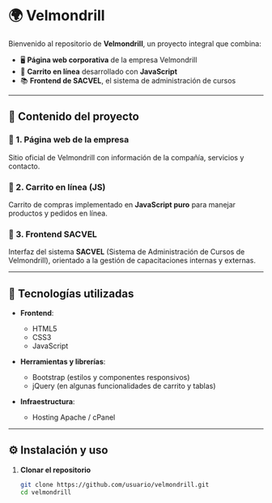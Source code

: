 # 🌍 Velmondrill

Bienvenido al repositorio de **Velmondrill**, un proyecto integral que combina:

- 🖥️ **Página web corporativa** de la empresa Velmondrill  
- 🛒 **Carrito en línea** desarrollado con **JavaScript**  
- 📚 **Frontend de SACVEL**, el sistema de administración de cursos  

---

## 📑 Contenido del proyecto

### 🔹 1. Página web de la empresa
Sitio oficial de Velmondrill con información de la compañía, servicios y contacto.  

### 🔹 2. Carrito en línea (JS)
Carrito de compras implementado en **JavaScript puro** para manejar productos y pedidos en línea.  

### 🔹 3. Frontend SACVEL
Interfaz del sistema **SACVEL** (Sistema de Administración de Cursos de Velmondrill), orientado a la gestión de capacitaciones internas y externas.  

---

## 🚀 Tecnologías utilizadas

- **Frontend**:  
  - HTML5  
  - CSS3  
  - JavaScript

- **Herramientas y librerías**:  
  - Bootstrap (estilos y componentes responsivos)  
  - jQuery (en algunas funcionalidades de carrito y tablas)  

- **Infraestructura**:  
  - Hosting Apache / cPanel 

---

## ⚙️ Instalación y uso

1. **Clonar el repositorio**  
   ```bash
   git clone https://github.com/usuario/velmondrill.git
   cd velmondrill
